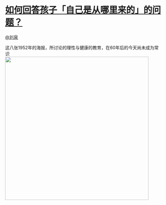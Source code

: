 
#  [如何回答孩子「自己是从哪里来的」的问题？](https://zhihu.com/questions/22233160)



[@刘泉](https://zhihu.com/people/1099a715428b2653096f8215097cf4d4)

这八张1952年的海报，所讨论的理性与健康的教育，在60年后的今天尚未成为常识<br><img src="http://pic3.zhimg.com/50/deb417d2da11ce7c41e5650dc43aca2e_b.jpg" data-rawwidth="464" data-rawheight="5110" class="origin_image zh-lightbox-thumb" width="464" data-original="http://pic3.zhimg.com/50/deb417d2da11ce7c41e5650dc43aca2e_r.jpg">